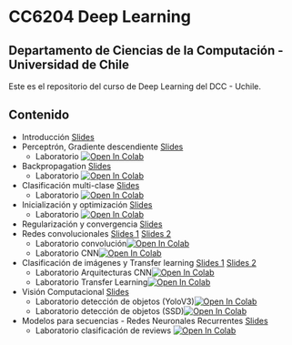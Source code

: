 # CC6204 Deep Learning
## Departamento de Ciencias de la Computación - Universidad de Chile

Este es el repositorio del curso de Deep Learning del DCC - Uchile.

## Contenido
* Introducción [Slides](./Slides/1_Introduccion.pdf)
* Perceptrón, Gradiente descendiente [Slides](./Slides/2_Perceptron_GD.pdf)
  * Laboratorio [![Open In Colab](https://colab.research.google.com/assets/colab-badge.svg)](http://colab.research.google.com/github/ivansipiran/CC6204-Deep-Learning/blob/main/Labs/Lab1_BinaryClassifier.ipynb) 
* Backpropagation [Slides](./Slides/3_Backpropagation.pdf)
    * Laboratorio [![Open In Colab](https://colab.research.google.com/assets/colab-badge.svg)](http://colab.research.google.com/github/ivansipiran/CC6204-Deep-Learning/blob/main/Labs/Lab2_Backpropagation.ipynb) 
* Clasificación multi-clase [Slides](./Slides/4_Softmax_CEL.pdf)
    * Laboratorio [![Open In Colab](https://colab.research.google.com/assets/colab-badge.svg)](http://colab.research.google.com/github/ivansipiran/CC6204-Deep-Learning/blob/main/Labs/Lab3_MNIST_multiclass.ipynb) 
* Inicialización y optimización [Slides](./Slides/5_Initialization_optimization.pdf)
    * Laboratorio [![Open In Colab](https://colab.research.google.com/assets/colab-badge.svg)](http://colab.research.google.com/github/ivansipiran/CC6204-Deep-Learning/blob/main/Labs/Lab4_optimization.ipynb) 
* Regularización y convergencia [Slides](./Slides/6_Regularization_convergence.pdf)
* Redes convolucionales [Slides 1](./Slides/7_CNN1.pdf) [Slides 2](./Slides/8_CNN2.pdf)
    * Laboratorio convolución[![Open In Colab](https://colab.research.google.com/assets/colab-badge.svg)](http://colab.research.google.com/github/ivansipiran/CC6204-Deep-Learning/blob/main/Labs/Lab5_idea_convolution.ipynb)
    * Laboratorio CNN[![Open In Colab](https://colab.research.google.com/assets/colab-badge.svg)](http://colab.research.google.com/github/ivansipiran/CC6204-Deep-Learning/blob/main/Labs/Lab6_CNN_MNIST.ipynb)
* Clasificación de imágenes y Transfer learning [Slides 1](./Slides/9_Classification_Architectures.pdf) [Slides 2](./Slides/10_TransferLearning.pdf)
    * Laboratorio Arquitecturas CNN[![Open In Colab](https://colab.research.google.com/assets/colab-badge.svg)](http://colab.research.google.com/github/ivansipiran/CC6204-Deep-Learning/blob/main/Labs/Lab7_CNN_Architectures.ipynb)
    * Laboratorio Transfer Learning[![Open In Colab](https://colab.research.google.com/assets/colab-badge.svg)](http://colab.research.google.com/github/ivansipiran/CC6204-Deep-Learning/blob/main/Labs/Lab8_TransferLearning.ipynb)
* Visión Computacional [Slides](./Slides/11_ComputerVision.pdf)
    * Laboratorio detección de objetos (YoloV3)[![Open In Colab](https://colab.research.google.com/assets/colab-badge.svg)](http://colab.research.google.com/github/ivansipiran/CC6204-Deep-Learning/blob/main/Labs/Lab9_DeteccionObjetosYOLO.ipynb)
    * Laboratorio detección de objetos (SSD)[![Open In Colab](https://colab.research.google.com/assets/colab-badge.svg)](http://colab.research.google.com/github/ivansipiran/CC6204-Deep-Learning/blob/main/Labs/Lab10_SSD.ipynb)
* Modelos para secuencias - Redes Neuronales Recurrentes [Slides](./Slides/12_SequenceModels.pdf)
    * Laboratorio clasificación de reviews [![Open In Colab](https://colab.research.google.com/assets/colab-badge.svg)](http://colab.research.google.com/github/ivansipiran/CC6204-Deep-Learning/blob/main/Labs/Lab11_Classification_RNN.ipynb)